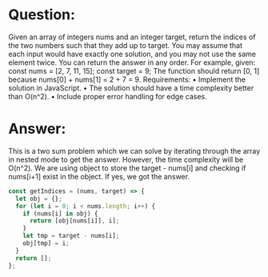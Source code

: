 # Question:

Given an array of integers nums and an integer target, return the indices of the two numbers such that they add up to target. You may assume that each input would have exactly one solution, and you may not use the same element twice. You can return the answer in any order.
For example, given:
const nums = [2, 7, 11, 15];
const target = 9;
The function should return [0, 1] because nums[0] + nums[1] = 2 + 7 = 9.
Requirements:
• Implement the solution in JavaScript.
• The solution should have a time complexity better than O(n^2).
• Include proper error handling for edge cases.

# Answer:

This is a two sum problem which we can solve by iterating through the array in nested mode to get the answer. However, the time complexity will be O(n^2). We are using object to store the target - nums[i] and checking if nums[i+1] exist in the object. If yes, we got the answer.

```javascript
const getIndices = (nums, target) => {
  let obj = {};
  for (let i = 0; i < nums.length; i++) {
    if (nums[i] in obj) {
      return [obj[nums[i]], i];
    }
    let tmp = target - nums[i];
    obj[tmp] = i;
  }
  return [];
};
```

